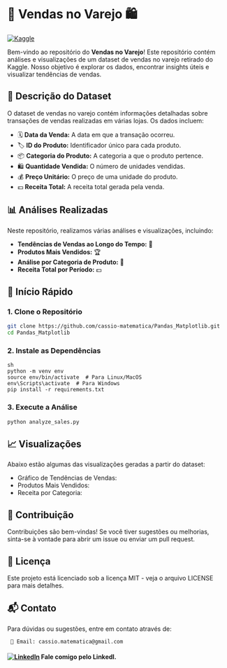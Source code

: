 # 🛒 Vendas no Varejo 🛍️

[![Kaggle](https://img.shields.io/badge/Dataset-Kaggle-blue.svg)](https://www.kaggle.com/datasets)

Bem-vindo ao repositório do **Vendas no Varejo**! Este repositório contém análises e visualizações de um dataset de vendas no varejo retirado do Kaggle. Nosso objetivo é explorar os dados, encontrar insights úteis e visualizar tendências de vendas.

## 📄 Descrição do Dataset

O dataset de vendas no varejo contém informações detalhadas sobre transações de vendas realizadas em várias lojas. Os dados incluem:

- 🗓️ **Data da Venda:** A data em que a transação ocorreu.
- 🏷️ **ID do Produto:** Identificador único para cada produto.
- 📦 **Categoria do Produto:** A categoria a que o produto pertence.
- 🛍️ **Quantidade Vendida:** O número de unidades vendidas.
- 💰 **Preço Unitário:** O preço de uma unidade do produto.
- 💵 **Receita Total:** A receita total gerada pela venda.

## 📊 Análises Realizadas

Neste repositório, realizamos várias análises e visualizações, incluindo:

- **Tendências de Vendas ao Longo do Tempo:** 📅
- **Produtos Mais Vendidos:** 🏆
- **Análise por Categoria de Produto:** 📂
- **Receita Total por Período:** 💵

## 🚀 Início Rápido

### 1. Clone o Repositório

```sh
git clone https://github.com/cassio-matematica/Pandas_Matplotlib.git
cd Pandas_Matplotlib
```

### 2. Instale as Dependências 
```
sh
python -m venv env
source env/bin/activate  # Para Linux/MacOS
env\Scripts\activate  # Para Windows
pip install -r requirements.txt
```
### 3. Execute a Análise

```
python analyze_sales.py
```
## 📈 Visualizações

Abaixo estão algumas das visualizações geradas a partir do dataset:
- Gráfico de Tendências de Vendas:
- Produtos Mais Vendidos:
- Receita por Categoria:

## 🌟 Contribuição

Contribuições são bem-vindas! Se você tiver sugestões ou melhorias, sinta-se à vontade para abrir 
um issue ou enviar um pull request.

## 📄 Licença

Este projeto está licenciado sob a licença MIT - veja o arquivo LICENSE para mais detalhes.

## 📬 Contato

Para dúvidas ou sugestões, entre em contato através de:

     📧 Email: cassio.matematica@gmail.com
#### [![LinkedIn](https://img.icons8.com/color/48/000000/linkedin.png)](https://www.linkedin.com/in/c%C3%A1ssio-de-albuquerque-53535313a?utm_source=share&utm_campaign=share_via&utm_content=profile&utm_medium=android_app)  Fale comigo pelo Linkedl.
 

